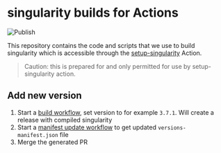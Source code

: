 # singularity builds for Actions

![Publish](https://github.com/eWaterCycle/singularity-versions/workflows/Publish/badge.svg)

This repository contains the code and scripts that we use to build singularity which is accessible through the [setup-singularity](https://github.com/eWaterCycle/setup-singularity) Action.

> Caution: this is prepared for and only permitted for use by setup-singularity action.

## Add new version

1. Start a [build workflow](https://github.com/eWaterCycle/singularity-versions/actions?query=workflow%3A%22Generate+singularity+version%22), set version to for example `3.7.1`. Will create a release with compiled singularity
1. Start a [manifest update workflow](https://github.com/eWaterCycle/singularity-versions/actions?query=workflow%3A%22Create+Pull+Request%22) to get updated `versions-manifest.json` file
1. Merge the generated PR
